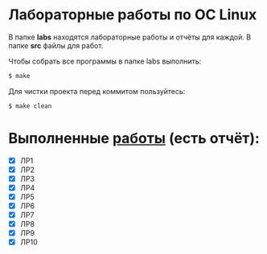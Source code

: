 # Лабораторные работы по ОС Linux

В папке **labs** находятся лабораторные работы и отчёты для каждой.
В папке **src** файлы для работ.

Чтобы собрать все программы в папке labs выполнить:
```bash
$ make
```
Для чистки проекта перед коммитом пользуйтесь:
```bash
$ make clean
```

# Выполненные [работы](https://github.com/wooftown/spbstu-os-labs/tree/master/labs) (есть отчёт):
- [x] ЛР1
- [x] ЛР2
- [x] ЛР3
- [x] ЛР4
- [x] ЛР5
- [x] ЛР6
- [x] ЛР7
- [x] ЛР8
- [x] ЛР9
- [x] ЛР10
